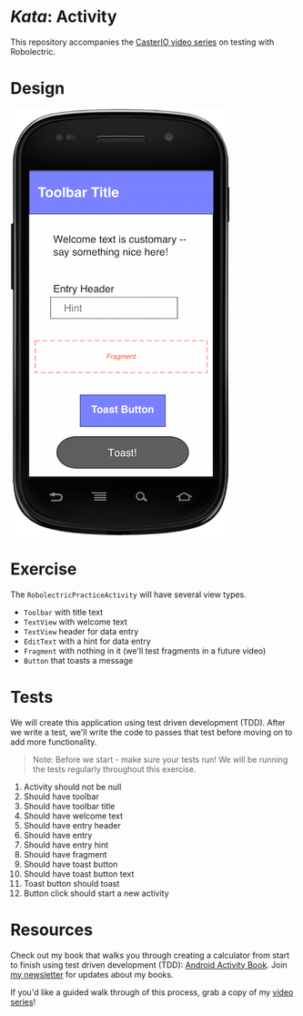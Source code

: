 # *Kata*: Activity

This repository accompanies the [CasterIO video series](https://caster.io/episodes/integrating-robolectric-3-with-android-studio-2/) on testing with Robolectric. 

# Design

![Kata: Activity](images/kata_activity.png)

# Exercise

The `RobolectricPracticeActivity` will have several view types.

* `Toolbar` with title text
* `TextView` with welcome text
* `TextView` header for data entry
* `EditText` with a hint for data entry
* `Fragment` with nothing in it (we'll test fragments in a future video)
* `Button` that toasts a message

# Tests

We will create this application using test driven development (TDD). After we write a test, we'll write the code to passes that test before moving on to add more functionality.

> Note: Before we start - make sure your tests run! We will be running the tests regularly throughout this exercise.

1. Activity should not be null
1. Should have toolbar
1. Should have toolbar title
1. Should have welcome text
1. Should have entry header
1. Should have entry
1. Should have entry hint
1. Should have fragment
1. Should have toast button
1. Should have toast button text
1. Toast button should toast
1. Button click should start a new activity

# Resources

Check out my book that walks you through creating a calculator from start to finish using test driven development (TDD): [Android Activity Book](https://gumroad.com/l/androidactivitybook). Join [my newsletter](http://coreylatislaw.com/android-activity-book/) for updates about my books.

If you'd like a guided walk through of this process, grab a copy of my [video series](http://www.gum.co/AndroidKataIntro)!